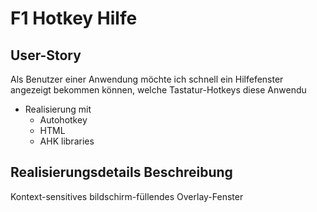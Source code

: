 F1 Hotkey Hilfe
===============

## User-Story
Als Benutzer einer Anwendung möchte ich schnell ein Hilfefenster angezeigt bekommen können, welche Tastatur-Hotkeys diese Anwendu

- Realisierung mit
	- Autohotkey
	- HTML
	- AHK libraries

## Realisierungsdetails Beschreibung
Kontext-sensitives bildschirm-füllendes Overlay-Fenster